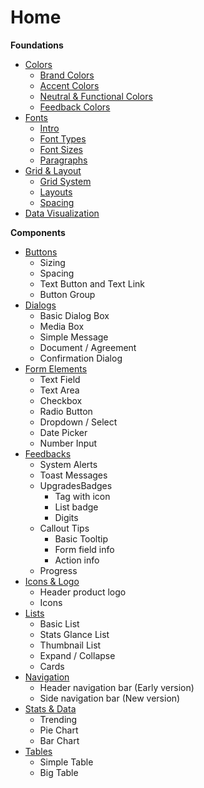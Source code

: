 # Home

**Foundations**

* [Colors](foundations/colors.md)
  * [Brand Colors](foundations/colors.md#brand-colors)
  * [Accent Colors](foundations/colors.md#accent-colors)
  * [Neutral & Functional Colors](foundations/colors.md#neutral-and-functional-colors)
  * [Feedback Colors](foundations/colors.md#feedback-colors)
* [Fonts](foundations/fonts.md)
  * [Intro](foundations/fonts.md#intro)
  * [Font Types](foundations/fonts.md#font-types)
  * [Font Sizes](foundations/fonts.md#font-sizes)
  * [Paragraphs](foundations/fonts.md#paragraphs)
* [Grid & Layout](foundations/grid-and-layout.md)
  * [Grid System](foundations/grid-and-layout.md#grids)
  * [Layouts](foundations/grid-and-layout.md#layouts)
  * [Spacing](foundations/grid-and-layout.md#spacing)
* [Data Visualization](foundations/data-visualization.md)

**Components**

* [Buttons](components/buttons.md)
  * Sizing
  * Spacing
  * Text Button and Text Link
  * Button Group
* [Dialogs](components/dialogs.md)
  * Basic Dialog Box
  * Media Box
  * Simple Message
  * Document / Agreement
  * Confirmation Dialog
* [Form Elements](components/form-elements.md)
  * Text Field
  * Text Area
  * Checkbox
  * Radio Button
  * Dropdown / Select
  * Date Picker
  * Number Input
* [Feedbacks](components/feedbacks.md)
  * System Alerts
  * Toast Messages
  * UpgradesBadges
    * Tag with icon
    * List badge
    * Digits
  * Callout Tips
    * Basic Tooltip
    * Form field info
    * Action info
  * Progress
* [Icons & Logo](components/icons-and-logo.md)
  * Header product logo
  * Icons
* [Lists](components/lists.md)
  * Basic List
  * Stats Glance List
  * Thumbnail List
  * Expand / Collapse
  * Cards
* [Navigation](components/navigation.md)
  * Header navigation bar \(Early version\)
  * Side navigation bar \(New version\)
* [Stats & Data](components/stats-and-data.md)
  * Trending
  * Pie Chart
  * Bar Chart
* [Tables](components/tables.md)
  * Simple Table
  * Big Table



